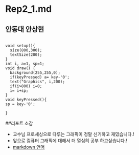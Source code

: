 # Rep2_1.md
## 안동대 안상현
```

void setup(){
  size(800,300);
  textSize(200);
}
int i, a=1, sp=1;
void draw() {
  background(255,255,0);
  if(keyPressed) a= key-'0';
  text("Graphics", i,200);
  if(i>800) i=0;
  i= i+sp;
}
void keyPressed(){
sp = key-'0';

}

```

##리포트 소감
* 교수님 프로세싱으로 다루는 그래픽이 정말 신기하고 재밌습니다.!
* 앞으로 컴퓨터 그래픽에 대해서 더 열심히 공부 하고싶습니다.!
* [markdown 언어 ](https://gist.github.com/ihoneymon/652be052a0727ad59601)
